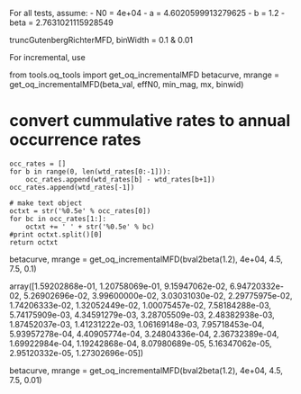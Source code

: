 For all tests, assume:
	- N0   = 4e+04
	- a    = 4.6020599913279625
	- b    = 1.2
	- beta = 2.7631021115928549

truncGutenbergRichterMFD, binWidth = 0.1 & 0.01
	
<truncGutenbergRichterMFD aValue="4.6020599913279625" bValue="1.2" minMag="4.5" maxMag="7.5" />

For incremental, use

from tools.oq_tools import get_oq_incrementalMFD
betacurve, mrange = get_oq_incrementalMFD(beta_val, effN0, min_mag, mx, binwid)

# convert cummulative rates to annual occurrence rates
    occ_rates = []
    for b in range(0, len(wtd_rates[0:-1])):
        occ_rates.append(wtd_rates[b] - wtd_rates[b+1])
    occ_rates.append(wtd_rates[-1])
    
    # make text object                        
    octxt = str('%0.5e' % occ_rates[0])
    for bc in occ_rates[1:]:
        octxt += ' ' + str('%0.5e' % bc)
    #print octxt.split()[0]
    return octxt

betacurve, mrange = get_oq_incrementalMFD(bval2beta(1.2), 4e+04, 4.5, 7.5, 0.1)

array([1.59202868e-01, 1.20758069e-01, 9.15947062e-02, 6.94720332e-02,
       5.26902696e-02, 3.99600000e-02, 3.03031030e-02, 2.29775975e-02,
       1.74206333e-02, 1.32052449e-02, 1.00075457e-02, 7.58184288e-03,
       5.74175909e-03, 4.34591279e-03, 3.28705509e-03, 2.48382938e-03,
       1.87452037e-03, 1.41231222e-03, 1.06169148e-03, 7.95718453e-04,
       5.93957278e-04, 4.40905774e-04, 3.24804336e-04, 2.36732389e-04,
       1.69922984e-04, 1.19242868e-04, 8.07980689e-05, 5.16347062e-05,
       2.95120332e-05, 1.27302696e-05])


betacurve, mrange = get_oq_incrementalMFD(bval2beta(1.2), 4e+04, 4.5, 7.5, 0.01)
